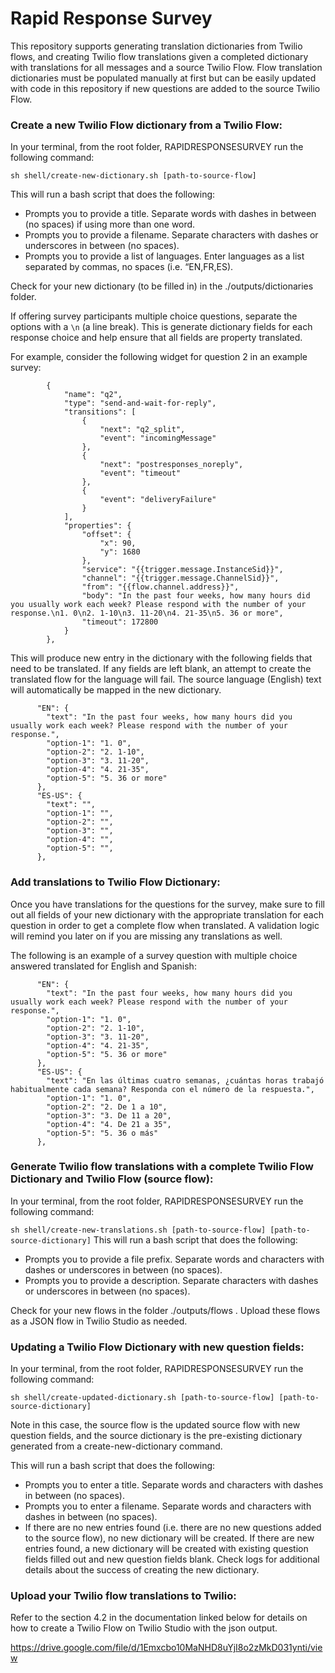 # Rapid Response Survey

This repository supports generating translation dictionaries from Twilio flows, and creating Twilio flow translations given a completed dictionary with translations for all messages and a source Twilio Flow. Flow  translation dictionaries must be populated manually at first but can be easily updated with code in this repository if new questions are added to the source Twilio Flow.

### Create a new Twilio Flow dictionary from a Twilio Flow:
In your terminal, from the root folder, RAPIDRESPONSESURVEY run the following command:

`sh shell/create-new-dictionary.sh [path-to-source-flow]`

This will run a bash script that does the following:
* Prompts you to provide a title. Separate words with dashes in between (no spaces) if using more than one word.
* Prompts you to provide a filename. Separate characters with dashes or underscores in between (no spaces).
* Prompts you to provide a list of languages. Enter languages as a list separated by commas, no spaces (i.e. “EN,FR,ES).

Check for your new dictionary (to be filled in) in the ./outputs/dictionaries folder.

If offering survey participants multiple choice questions, separate the options with a `\n` (a line break). This is generate dictionary fields for each response choice and help ensure that all fields are property translated.

For example, consider the following widget for question 2 in an example survey:
```
        {
            "name": "q2",
            "type": "send-and-wait-for-reply",
            "transitions": [
                {
                    "next": "q2_split",
                    "event": "incomingMessage"
                },
                {
                    "next": "postresponses_noreply",
                    "event": "timeout"
                },
                {
                    "event": "deliveryFailure"
                }
            ],
            "properties": {
                "offset": {
                    "x": 90,
                    "y": 1680
                },
                "service": "{{trigger.message.InstanceSid}}",
                "channel": "{{trigger.message.ChannelSid}}",
                "from": "{{flow.channel.address}}",
                "body": "In the past four weeks, how many hours did you usually work each week? Please respond with the number of your response.\n1. 0\n2. 1-10\n3. 11-20\n4. 21-35\n5. 36 or more",
                "timeout": 172800
            }
        },
```

This will produce new entry in the dictionary with the following fields that need to be translated. If any fields are left blank, an attempt to create the translated flow for the language will fail. The source language (English) text will automatically be mapped in the new dictionary.
```
      "EN": {
        "text": "In the past four weeks, how many hours did you usually work each week? Please respond with the number of your response.",
        "option-1": "1. 0",
        "option-2": "2. 1-10",
        "option-3": "3. 11-20",
        "option-4": "4. 21-35",
        "option-5": "5. 36 or more"
      },
      "ES-US": {
        "text": "",
        "option-1": "",
        "option-2": "",
        "option-3": "",
        "option-4": "",
        "option-5": "",
      },
```

### Add translations to Twilio Flow Dictionary:
Once you have translations for the questions for the survey, make sure to fill out all fields of your new dictionary with the appropriate translation for each question in order to get a complete flow when translated. A validation logic will remind you later on if you are missing any translations as well.

The following is an example of a survey question with multiple choice answered translated for English and Spanish:

```
      "EN": {
        "text": "In the past four weeks, how many hours did you usually work each week? Please respond with the number of your response.",
        "option-1": "1. 0",
        "option-2": "2. 1-10",
        "option-3": "3. 11-20",
        "option-4": "4. 21-35",
        "option-5": "5. 36 or more"
      },
      "ES-US": {
        "text": "En las últimas cuatro semanas, ¿cuántas horas trabajó habitualmente cada semana? Responda con el número de la respuesta.",
        "option-1": "1. 0",
        "option-2": "2. De 1 a 10",
        "option-3": "3. De 11 a 20",
        "option-4": "4. De 21 a 35",
        "option-5": "5. 36 o más"
      },
```

### Generate Twilio flow translations with a complete Twilio Flow Dictionary and Twilio Flow (source flow):
In your terminal, from the root folder, RAPIDRESPONSESURVEY run the following command:

`sh shell/create-new-translations.sh [path-to-source-flow] [path-to-source-dictionary]`
This will run a bash script that does the following:
* Prompts you to provide a file prefix. Separate words and characters with dashes or underscores in between (no spaces).
* Prompts you to provide a description. Separate characters with dashes or underscores in between (no spaces).

Check for your new flows in the folder ./outputs/flows . Upload these flows as a JSON flow in Twilio Studio as needed.

### Updating a Twilio Flow Dictionary with new question fields:
In your terminal, from the root folder, RAPIDRESPONSESURVEY run the following command:

`sh shell/create-updated-dictionary.sh [path-to-source-flow] [path-to-source-dictionary]`

Note in this case, the source flow is the updated source flow with new question fields, and the source dictionary is the pre-existing dictionary generated from a create-new-dictionary command.

This will run a bash script that does the following:
* Prompts you to enter a title. Separate words and characters with dashes in between (no spaces).
* Prompts you to enter a filename. Separate words and characters with dashes in between (no spaces).
* If there are no new entries found (i.e. there are no new questions added to the source flow), no new dictionary will be created. If there are new entries found, a new dictionary will be created with existing question fields filled out and new question fields blank. Check logs for additional details about the success of creating the new dictionary.

### Upload your Twilio flow translations to Twilio:
Refer to the section 4.2 in the documentation linked below for details on how to create a Twilio Flow on Twilio Studio with the json output.

https://drive.google.com/file/d/1Emxcbo10MaNHD8uYjI8o2zMkD031ynti/view
